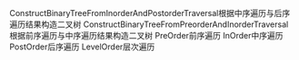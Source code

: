 ConstructBinaryTreeFromInorderAndPostorderTraversal根据中序遍历与后序遍历结果构造二叉树
ConstructBinaryTreeFromPreorderAndInorderTraversal根据前序遍历与中序遍历结果构造二叉树
PreOrder前序遍历
InOrder中序遍历
PostOrder后序遍历
LevelOrder层次遍历
